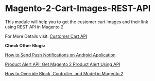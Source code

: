 # Magento-2-Cart-Images-REST-API
This module will help you to get the customer cart images and their link using REST API in Magento 2

For More Details visit: [Customer Cart API](http://www.wishusucess.com/get-magento-2-customer-cart-images/)

**Check Other Blogs:**

[How to Send Push Notifications on Android Application](http://www.wishusucess.com/how-to-send-push-notifications-on-android-application/)

[Product Alert API: Get Magento 2 Product Alert Using API](http://www.wishusucess.com/magento-2-product-alert-api/)

[How to Override Block, Controller, and Model in Magento 2](http://www.wishusucess.com/how-to-override-block/)

